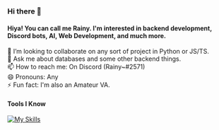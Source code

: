 ### Hi there 👋

#### Hiya! You can call me Rainy. I'm interested in backend development, Discord bots, AI, Web Development, and much more.

👯 I’m looking to collaborate on any sort of project in Python or JS/TS.\
💬 Ask me about databases and some other backend things.\
📫 How to reach me: On Discord (Rainy~#2571)\
😄 Pronouns: Any\
⚡ Fun fact: I'm also an Amateur VA.

#### Tools I Know

[![My Skills](https://skillicons.dev/icons?i=py,js,ts,html,css,prisma,postgres,nodejs,linux,raspberrypi,discord,vscode,sqlite,mongodb,eclipse,bash)](https://skillicons.dev)
